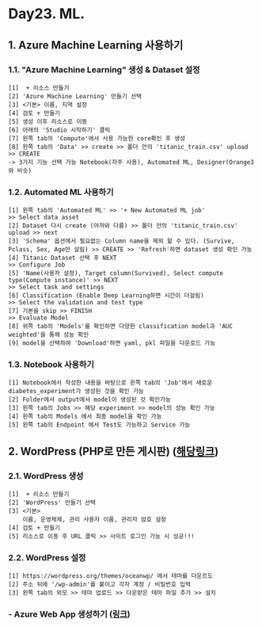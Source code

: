# Day23. ML.
## 1. Azure Machine Learning 사용하기
### 1.1. "Azure Machine Learning" 생성 & Dataset 설정
    [1]  + 리소스 만들기
    [2] 'Azure Machine Learning' 만들기 선택
    [3] <기본> 이름, 지역 설정
    [4] 검토 + 만들기
    [5] 생성 이후 리소스로 이동
    [6] 아래의 'Studio 시작하기' 클릭
    [7] 왼쪽 tab의 'Compute'에서 사용 가능한 core확인 후 생성
    [8] 왼쪽 tab의 'Data' >> create >> 폴더 안의 'titanic_train.csv' upload >> CREATE
    -> 3가지 기능 선택 가능 Notebook(자주 사용), Automated ML, Designer(Orange3와 비슷)
### 1.2. Automated ML 사용하기
    [1] 왼쪽 tab의 'Automated ML' >> '+ New Automated ML job'
    >> Select data asset
    [2] Dataset 다시 create (아까와 다름) >> 폴더 안의 'titanic_train.csv' upload >> next
    [3] 'Schema' 옵션에서 필요없는 Column name을 제외 할 수 있다. (Survive, Pclass, Sex, Age만 살림) >> CREATE >> 'Refresh'하면 dataset 생성 확인 가능
    [4] Titanic Dataset 선택 후 NEXT
    >> Configure Job
    [5] 'Name(사용자 설정), Target column(Survived), Select compute type(Compute instance)' >> NEXT
    >> Select task and settings
    [6] Classification (Enable Deep Learning하면 시간이 더걸림)
    >> Select the validation and test type
    [7] 기본을 skip >> FINISH
    >> Evaluate Model
    [8] 위쪽 tab의 'Models'를 확인하면 다양한 classification model과 'AUC weighted'을 통해 성능 확인
    [9] model을 선택하여 'Download'하면 yaml, pkl 파일을 다운로드 가능
### 1.3. Notebook 사용하기    
    [1] Notebook에서 작성한 내용을 바탕으로 왼쪽 tab의 'Job'에서 새로운 diabetes_experiment가 생성된 것을 확인 가능
    [2] Folder에서 output에서 model이 생성된 것 확인가능
    [3] 왼쪽 tab의 Jobs >> 해당 experiment >> model의 성능 확인 가능
    [4] 왼쪽 tab의 Models 에서 최종 model을 확인 가능
    [5] 왼쪽 tab의 Endpoint 에서 Test도 가능하고 Service 가능

## 2. WordPress (PHP로 만든 게시판) ([해당링크](https://learn.microsoft.com/ko-kr/azure/app-service/quickstart-wordpress))
### 2.1. WordPress 생성
    [1]  + 리소스 만들기
    [2] 'WordPress' 만들기 선택
    [3] <기본> 
        이름, 운영체제, 관리 사용자 이름, 관리자 암호 설정 
    [4] 검토 + 만들기
    [5] 리소스로 이동 후 URL 클릭 >> 사이트 로그인 가능 시 성공!!!
### 2.2. WordPress 설정
    [1] https://wordpress.org/themes/oceanwp/ 에서 테마를 다운르도 
    [2] 주소 뒤에 '/wp-admin'를 붙이고 각자 계정 / 비밀번호 입력 
    [3] 왼쪽 tab의 외모 >> 테마 업로드 >> 다운받은 테마 파일 추가 >> 설치

### - Azure Web App 생성하기 ([링크](https://learn.microsoft.com/ko-kr/azure/app-service/quickstart-python?tabs=django%2Cwindows%2Cazure-portal%2Cvscode-deploy%2Cdeploy-instructions-azportal%2Cterminal-bash%2Cdeploy-instructions-zip-azcli))